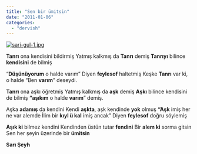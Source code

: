 ```yaml
---
title: "Sen bir ümitsin"
date: "2011-01-06"
categories: 
  - "dervish"
---
```


[![sari-gul-1.jpg](/uploads/2011/01/sari-gul-1.jpg)](/uploads/2011/01/sari-gul-1.jpg "sari-gul-1.jpg")

**Tanrı** ona kendisini bildirmiş Yatmış kalkmış da **Tanrı** demiş **Tanrıyı** bilince **kendisini** de bilmiş

“**Düşünüyorum** o halde varım” Diyen **feylesof** haltetmiş Keşke **Tanrı** var ki, o halde “Ben **varım**” deseydi.

**Tanrı** ona aşkı öğretmiş Yatmış kalkmış da **aşk** demiş **Aşkı** bilince kendisini de bilmiş **“aşıkım** o halde **varım**” demiş.

Aşka **adamış** da kendini Kendi **aşkta**, aşk kendinde **yok** olmuş **“Aşk** imiş her ne var alemde İlim bir **kıyl ü kal** imiş ancak” Diyen **feylesof** doğru söylemiş

**Aşık ki** bilmez kendini Kendinden üstün tutar **fendini** Bir **alem ki** sorma gitsin Sen her şeyin üzerinde bir **ümitsin**

**Sarı Şeyh**
